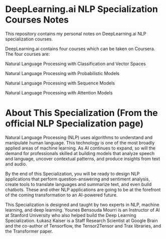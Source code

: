 # DeepLearning.ai NLP Specialization Courses Notes

This repository contains my personal notes on DeepLearning.ai NLP specialization courses.

DeepLearning.ai contains four courses which can be taken on Coursera. The four courses are:

Natural Language Processing with Classification and Vector Spaces

Natural Language Processing with Probabilistic Models

Natural Language Processing with Sequence Models

Natural Language Processing with Attention Models


# About This Specialization (From the official NLP Specialization page)

Natural Language Processing (NLP) uses algorithms to understand and manipulate human language. This technology is one of the most broadly applied areas of machine learning. As AI continues to expand, so will the demand for professionals skilled at building models that analyze speech and language, uncover contextual patterns, and produce insights from text and audio.

By the end of this Specialization, you will be ready to design NLP applications that perform question-answering and sentiment analysis, create tools to translate languages and summarize text, and even build chatbots. These and other NLP applications are going to be at the forefront of the coming transformation to an AI-powered future.

This Specialization is designed and taught by two experts in NLP, machine learning, and deep learning. Younes Bensouda Mourri is an Instructor of AI at Stanford University who also helped build the Deep Learning Specialization. Łukasz Kaiser is a Staff Research Scientist at Google Brain and the co-author of Tensorflow, the Tensor2Tensor and Trax libraries, and the Transformer paper.
